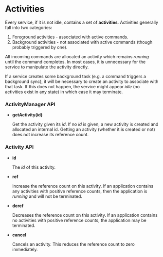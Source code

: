 # Activities

Every service, if it is not idle, contains a set of **activities**.  Activities generally fall into two categories:

1. Foreground activities - associated with active commands.
2. Background activities - not associated with active commands (though probably triggered by one).

All incoming commands are allocated an activity which remains *running* until the command completes.  In most cases, it is unnecessary for the service to manipulate the activity directly.

If a service creates some background task (e.g. a command triggers a background sync), it will be necessary to create an activity to associate with that task.  If this does not happen, the service might appear *idle* (no activities exist in any state) in which case it may terminate.

### ActivityManager API

* **getActivity(id)**

	Get the activity given its *id*. If no *id* is given, a new activity is created and allocated an internal id.  Getting an activity (whether it is created or not) does not increase its reference count.

### Activity API

* **id**

	The *id* of this activity.

* **ref**

	Increase the reference count on this activity.  If an application contains any activities with positive reference counts, then the application is *running* and will not be terminated.

* **deref**

	Decreases the reference count on this activity.  If an application contains no activities with positive reference counts, the application may be terminated.

* **cancel**

	Cancels an activity.  This reduces the reference count to zero immediately.